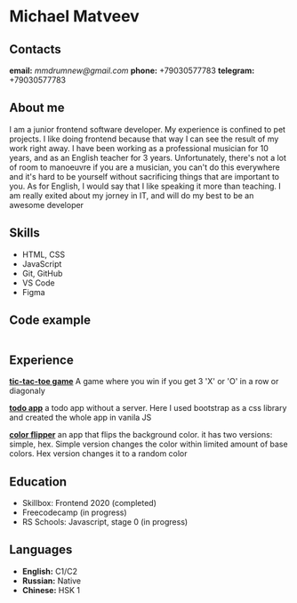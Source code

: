 # Michael Matveev

## Contacts

**email:** _mmdrumnew@gmail.com_
**phone:** +79030577783
**telegram:** +79030577783

## About me

<p>I am a junior frontend software developer. My experience is confined to pet projects.
I like doing frontend because that way I can see the result of my work right away.
I have been working as a professional musician for 10 years, and as an
English teacher for 3 years. Unfortunately, there's not a lot of room to manoeuvre 
if you are a musician, you can't do this everywhere and it's hard to be yourself
without sacrificing things that are important to you. As for English, I would say
that I like speaking it more than teaching. I am really exited about my jorney in
IT, and will do my best to be an awesome developer</p>

## Skills

- HTML, CSS
- JavaScript
- Git, GitHub
- VS Code
- Figma

## Code example

```

```

## Experience

[**tic-tac-toe game**](https://github.com/matthewTheWizzard/tic-tac-toe)
A game where you win if you get 3 'X' or 'O' in a row or diagonaly

[**todo app**](https://github.com/matthewTheWizzard/todoApp)
a todo app without a server. Here I used bootstrap as a css library and
created the whole app in vanila JS

[**color flipper**](https://github.com/matthewTheWizzard/colorFlipper)
an app that flips the background color. it has two versions: simple, hex. Simple version
changes the color within limited amount of base colors. Hex version changes it to a
random color

## Education

- Skillbox: Frontend 2020 (completed)
- Freecodecamp (in progress)
- RS Schools: Javascript, stage 0 (in progress)

## Languages

- **English:** C1/C2
- **Russian:** Native
- **Chinese:** HSK 1
